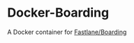 # Docker-Boarding

A Docker container for [Fastlane/Boarding](https://github.com/fastlane/boarding/)
